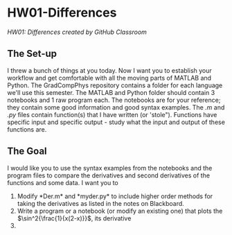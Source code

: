# HW01-Differences
*HW01: Differences created by GitHub Classroom*

## The Set-up
I threw a bunch of things at you today. Now I want you to establish your workflow and get comfortable with all the moving parts of MATLAB and Python. The GradCompPhys repository contains a folder for each language we'll use this semester. The MATLAB and Python folder should contain 3 notebooks and 1 raw program each. The notebooks are for your reference; they contain some good information and good syntax examples. The *.m* and *.py* files contain function(s) that I have written (or 'stole"). Functions have specific input and specific output - study what the input and output of these functions are. 
## The Goal
I would like you to use the syntax examples from the notebooks and the program files to compare the derivatives and second derivatives of the functions and some data. I want you to 
<ol>
<li> Modify *Der.m* and *myder.py* to include higher order methods for taking the derivatives as listed in the notes on Blackboard.  </li>
<li> Write a program or a notebook (or modify an existing one) that plots the $\sin^2{\frac{1}{x(2-x)}}$, its derivative   </li>
<li>   </li>
</ol>

